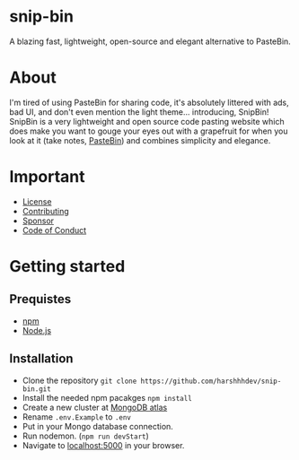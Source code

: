 # snip-bin

A blazing fast, lightweight, open-source and elegant alternative to PasteBin.

# About

I'm tired of using PasteBin for sharing code, it's absolutely littered with ads, bad UI, and don't even mention the light theme... introducing, SnipBin! SnipBin is a very lightweight and open source code pasting website which does make you want to gouge your eyes out with a grapefruit for when you look at it (take notes, [PasteBin]) and combines simplicity and elegance. 

# Important

- [License]
- [Contributing]
- [Sponsor]
- [Code of Conduct]

# Getting started

## Prequistes
  - [npm]
  - [Node.js]
  
## Installation

  - Clone the repository `git clone https://github.com/harshhhdev/snip-bin.git`
  - Install the needed npm pacakges `npm install`
  - Create a new cluster at [MongoDB atlas]
  - Rename `.env.Example` to `.env`
  - Put in your Mongo database connection.
  - Run nodemon. (`npm run devStart`)
  - Navigate to [localhost:5000] in your browser.
 
[hatebin]: https://hatebin.com/
[pastemyst]: https://paste.myst.rs/
[pastebin]: https://pastebin.com/
[license]: https://opensource.org/licenses/MIT
[contributing]: https://github.com/harshhhdev/snip-bin/blob/main/CONTRIBUTING.md
[sponsor]: https://www.patreon.com/harshdev
[code of conduct]: https://github.com/harshhhdev/snip-bin/blob/main/CODE_OF_CONDUCT.md
[npm]: https://www.npmjs.com/get-npm
[MongoDB atlas]: https://cloud.mongodb.com/
[localhost:5000]: http://localhost:5000/
[MongoDB]: https://mongodb.org/
[Express.js]: https://expressjs.com/
[Node.js]: https://nodejs.org/en/
[Love]: https://www.dictionary.com/browse/love
[Sass]: https://sass-lang.com/
